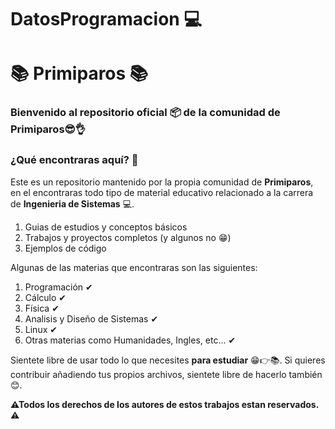 <h1>DatosProgramacion 💻</h1>

<h1>📚 Primiparos 📚</h1>

<h3>Bienvenido al repositorio oficial 📦 de la comunidad de <b>Primiparos</b>😎👌</h3>

<h3>¿Qué encontraras aquí? 🤔</h3>

<p>
  Este es un repositorio mantenido por la propia comunidad de <b>Primiparos</b>, en el encontraras todo tipo de material educativo relacionado a la carrera de <b>Ingenieria de       Sistemas</b> 💻. 
</p>

<ol>
  <li>Guias de estudios y conceptos básicos</li>
  <li>Trabajos y proyectos completos (y algunos no 😁)</li>
  <li>Ejemplos de código</li>
</ol>

<p>
  Algunas de las materias que encontraras son las siguientes:
</p>

<ol>
  <li>Programación ✔</li>
  <li>Cálculo ✔</li>
  <li>Física ✔</li>
  <li>Analisis y Diseño de Sistemas ✔</li>
  <li>Linux ✔</li>
  <li>Otras materias como Humanidades, Ingles, etc... ✔</li>
</ol>

<p>
  Sientete libre de usar todo lo que necesites <b>para estudiar</b> 😁👉📚. Si quieres contribuir añadiendo tus propios archivos, sientete libre de hacerlo también 😊.
</p>

<p>
 <b> ⚠Todos los derechos de los autores de estos trabajos estan reservados. ⚠</b>
</p>

